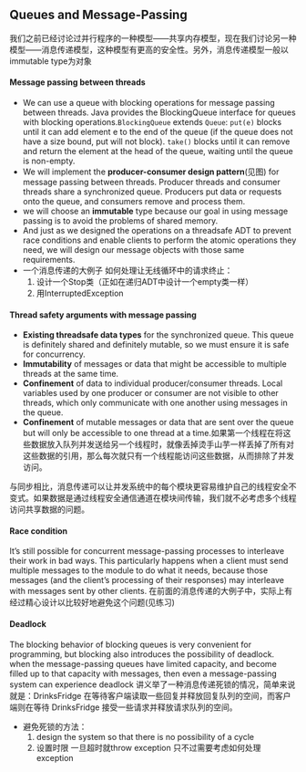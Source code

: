 ## Queues and Message-Passing
我们之前已经讨论过并行程序的一种模型——共享内存模型，现在我们讨论另一种模型——消息传递模型，这种模型有更高的安全性。另外，消息传递模型一般以immutable type为对象
#### Message passing between threads
* We can use a queue with blocking operations for message passing between threads. Java provides the BlockingQueue interface for queues with blocking operations.`BlockingQueue` extends `Queue`:
    `put(e)` blocks until it can add element e to the end of the queue (if the queue does not have a size bound, put will not block).
    `take()` blocks until it can remove and return the element at the head of the queue, waiting until the queue is non-empty.
* We will implement the **producer-consumer design pattern**(见图) for message passing between threads. Producer threads and consumer threads share a synchronized queue. Producers put data or requests onto the queue, and consumers remove and process them. 
*  we will choose an **immutable** type because our goal in using message passing is to avoid the problems of shared memory. 
*  And just as we designed the operations on a threadsafe ADT to prevent race conditions and enable clients to perform the atomic operations they need, we will design our message objects with those same requirements.
*  一个消息传递的大例子
    如何处理让无线循环中的请求终止：
    1. 设计一个Stop类（正如在递归ADT中设计一个empty类一样）
    2. 用InterruptedException

#### Thread safety arguments with message passing

* **Existing threadsafe data types** for the synchronized queue. This queue is definitely shared and definitely mutable, so we must ensure it is safe for concurrency.
* **Immutability** of messages or data that might be accessible to multiple threads at the same time.
* **Confinement** of data to individual producer/consumer threads. Local variables used by one producer or consumer are not visible to other threads, which only communicate with one another using messages in the queue. 
* **Confinement** of mutable messages or data that are sent over the queue but will only be accessible to one thread at a time.如果第一个线程在将这些数据放入队列并发送给另一个线程时，就像丢掉烫手山芋一样丢掉了所有对这些数据的引用，那么每次就只有一个线程能访问这些数据，从而排除了并发访问。


与同步相比，消息传递可以让并发系统中的每个模块更容易维护自己的线程安全不变式。如果数据是通过线程安全通信通道在模块间传输，我们就不必考虑多个线程访问共享数据的问题。 

#### Race condition
It’s still possible for concurrent message-passing processes to interleave their work in bad ways.
This particularly happens when a client must send multiple messages to the module to do what it needs, because those messages (and the client’s processing of their responses) may interleave with messages sent by other clients. 
在前面的消息传递的大例子中，实际上有经过精心设计以比较好地避免这个问题(见练习)

#### Deadlock
The blocking behavior of blocking queues is very convenient for programming, but blocking also introduces the possibility of deadlock.
when the message-passing queues have limited capacity, and become filled up to that capacity with messages, then even a message-passing system can experience deadlock
讲义举了一种消息传递死锁的情况，简单来说就是：DrinksFridge 在等待客户端读取一些回复并释放回复队列的空间，而客户端则在等待 DrinksFridge 接受一些请求并释放请求队列的空间。

* 避免死锁的方法：
    1. design the system so that there is no possibility of a cycle
    2. 设置时限 一旦超时就throw exception 只不过需要考虑如何处理exception